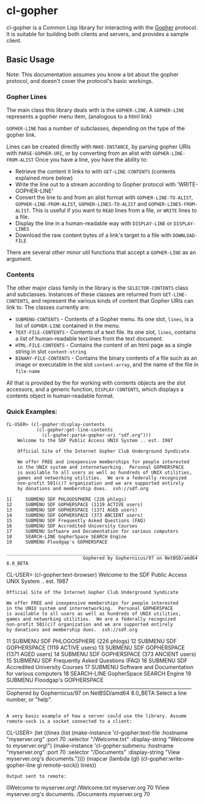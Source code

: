 # cl-gopher

cl-gopher is a Common Lisp library for interacting with the [Gopher](https://en.wikipedia.org/wiki/Gopher_(protocol)) protocol.
It is suitable for building both clients and servers, and provides a sample client.

## Basic Usage

Note: This documentation assumes you know a bit about the gopher protocol, and doesn't cover
the protocol's basic workings. 

### Gopher Lines
The main class this library deals with is the `GOPHER-LINE`.
A `GOPHER-LINE` represents a gopher menu item, (analogous to a html link)

`GOPHER-LINE` has a number of subclasses, depending on the type of the gopher link.

Lines can be created directly with `MAKE-INSTANCE`, by parsing gopher URIs with `PARSE-GOPHER-URI`, or by converting from an alist with `GOPHER-LINE-FROM-ALIST`
Once you have a line, you have the ability to:
* Retrieve the content it links to with `GET-LINE-CONTENTS` (contents explained more below)
* Write the line out to a stream according to Gopher protocol with 'WRITE-GOPHER-LINE'
* Convert the line to and from an alist format with `GOPHER-LINE-TO-ALIST`, `GOPHER-LINE-FROM-ALIST`, `GOPHER-LINES-TO-ALIST` and `GOPHER-LINES-FROM-ALIST`. This is useful if you want to `READ` lines from a file, or `WRITE` lines to a file.
* Display the line in a human-readable way with `DISPLAY-LINE` or `DISPLAY-LINES`
* Download the raw content bytes of a link's target to a file with `DOWNLOAD-FILE`

There are several other minor util functions that accept a `GOPHER-LINE` as an argument.

### Contents
The other major class family in the library is the `SELECTOR-CONTENTS` class and subclasses.
Instances of these classes are returned from `GET-LINE-CONTENTS`, and represent the various kinds of content that Gopher URIs can link to.
The classes currently are:
* `SUBMENU-CONTENTS` - Contents of a Gopher menu. Its one slot, `lines`, is a list of `GOPHER-LINE` contained in the menu.
* `TEXT-FILE-CONTENTS` - Contents of a text file. Its one slot, `lines`, contains a list of human-readable text lines from the text document.
* `HTML-FILE-CONTENTS` - Contains the content of an html page as a single string in slot `content-string`
* `BINARY-FILE-CONTENTS` - Contains the binary contents of a file such as an image or executable in the slot `content-array`, and the name of the file in `file-name`

All that is provided by the for working with contents objects are the slot accessors, and a generic function, `DISPLAY-CONTENTS`, which displays a contents object in human-readable format.

### Quick Examples:
```
CL-USER> (cl-gopher:display-contents
           (cl-gopher:get-line-contents
             (cl-gopher:parse-gopher-uri "sdf.org")))
    Welcome to the SDF Public Access UNIX System .. est. 1987
	
	Official Site of the Internet Gopher Club Underground Syndicate
	
	We offer FREE and inexpensive memberships for people interested
	in the UNIX system and internetworking.  Personal GOPHERSPACE
	is available to all users as well as hundreds of UNIX utilities,
	games and networking utilities.  We are a federally recognized
	non-profit 501(c)7 organization and we are supported entirely
	by donations and membership dues.  ssh://sdf.org
	
11     SUBMENU SDF PHLOGOSPHERE (226 phlogs)
12     SUBMENU SDF GOPHERSPACE (1119 ACTIVE users)
13     SUBMENU SDF GOPHERSPACE (1371 AGED users)
14     SUBMENU SDF GOPHERSPACE (373 ANCIENT users)
15     SUBMENU SDF Frequently Asked Questions (FAQ)
16     SUBMENU SDF Accredited University Courses
17     SUBMENU Software and Documentation for various computers
18     SEARCH-LINE GopherSpace SEARCH Engine
19     SUBMENU Floodgap's GOPHERSPACE
	____________________________________________________________________________
	                        Gophered by Gophernicus/97 on NetBSD/amd64 8.0_BETA

```
CL-USER> (cl-gopher:text-browser)
	Welcome to the SDF Public Access UNIX System .. est. 1987
	
	Official Site of the Internet Gopher Club Underground Syndicate
	
	We offer FREE and inexpensive memberships for people interested
	in the UNIX system and internetworking.  Personal GOPHERSPACE
	is available to all users as well as hundreds of UNIX utilities,
	games and networking utilities.  We are a federally recognized
	non-profit 501(c)7 organization and we are supported entirely
	by donations and membership dues.  ssh://sdf.org
	
11     SUBMENU SDF PHLOGOSPHERE (226 phlogs)
12     SUBMENU SDF GOPHERSPACE (1119 ACTIVE users)
13     SUBMENU SDF GOPHERSPACE (1371 AGED users)
14     SUBMENU SDF GOPHERSPACE (373 ANCIENT users)
15     SUBMENU SDF Frequently Asked Questions (FAQ)
16     SUBMENU SDF Accredited University Courses
17     SUBMENU Software and Documentation for various computers
18     SEARCH-LINE GopherSpace SEARCH Engine
19     SUBMENU Floodgap's GOPHERSPACE
	____________________________________________________________________________
	                        Gophered by Gophernicus/97 on NetBSD/amd64 8.0_BETA
Select a line number, or "help".
> 
```

A very basic example of how a server could use the library. Assume remote-sock is a socket connected to a client:
```
CL-USER> (let ((lines (list
                       (make-instance 'cl-gopher:text-file
                                      :hostname "myserver.org"
                                      :port 70
                                      :selector "/Welcome.txt"
                                      :display-string "Welcome to myserver.org!")
                       (make-instance 'cl-gopher:submenu
                                      :hostname "myserver.org"
                                      :port 70
                                      :selector "/Documents"
                                      :display-string "View myserver.org's documents."))))
           (mapcar (lambda (gl) (cl-gopher:write-gopher-line gl remote-sock)) lines))
```
Output sent to remote:
```
0Welcome to myserver.org!	/Welcome.txt	myserver.org	70
1View myserver.org's documents.	/Documents	myserver.org	70

```
